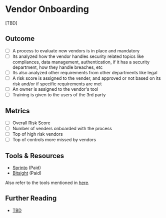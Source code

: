 # Vendor Onboarding

[TBD]

## Outcome

- [ ] A process to evaluate new vendors is in place and mandatory
- [ ] Its analyzed how the vendor handles security related topics like compliances, data management, authentication, if it has a security department, how they handle breaches, etc
- [ ] Its also analyzed other requirements from other departments like legal
- [ ] A risk score is assigned to the vender, and approved or not based on its risk and/or if specific requirements are met
- [ ] An owner is assigned to the vendor's tool
- [ ] Training is given to the users of the 3rd party

## Metrics

- [ ] Overall Risk Score
- [ ] Number of venders onboarded with the process
- [ ] Top of high risk vendors
- [ ] Top of controls more missed by vendors

## Tools & Resources

- [Sprinto](https://sprinto.com/vendor-risk-assessment/) (Paid)
- [Bitsight](https://www.bitsight.com/third-party-risk-management) (Paid)

Also refer to the tools mentioned in [here](./README.md#Tools-&-Resources).

## Further Reading

- [TBD](http://example.com)
